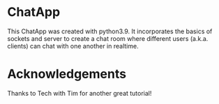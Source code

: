 # ChatApp

This ChatApp was created with python3.9. It incorporates the basics of sockets and server to create a chat room where different users (a.k.a. clients) can chat with one another in realtime.

# Acknowledgements

Thanks to Tech with Tim for another great tutorial!
